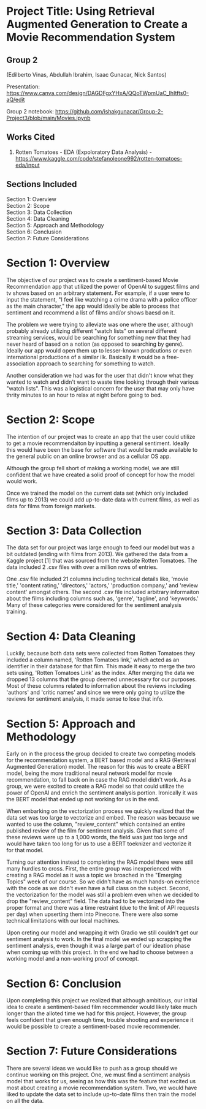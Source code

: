 
# Project Title: Using Retrieval Augmented Generation to Create a Movie Recommendation System
## Group 2
(Edilberto Vinas, Abdullah Ibrahim, Isaac Gunacar, Nick Santos)

Presentation: https://www.canva.com/design/DAGDFgxYHxA/QQoTWpmUaC_lhItfts0-aQ/edit

Group 2 notebook: https://github.com/ishakgunacar/Group-2-Project3/blob/main/Movies.ipynb

## Works Cited
1. Rotten Tomatoes - EDA (Expoloratory Data Analysis) - https://www.kaggle.com/code/stefanoleone992/rotten-tomatoes-eda/input

## Sections Included
Section 1: Overview<br>
Section 2: Scope<br>
Section 3: Data Collection<br>
Section 4: Data Cleaning<br>
Section 5: Approach and Methodology<br>
Section 6: Conclusion<br>
Section 7: Future Considerations<br>

# Section 1: Overview
The objective of our project was to create a sentiment-based Movie Recommendation app that utilized the power of OpenAI to suggest films and tv shows based on an arbitrary statement. For example, if a user were to input the statement, "I feel like watching a crime drama with a police officer as the main character," the app would ideally be able to process that sentiment and recommend a list of films and/or shows baesd on it.

The problem we were trying to alleviate was one where the user, although probably already utilizing different "watch lists" on several different streaming services, would be searching for something new that they had never heard of based on a notion (as opposed to searching by genre). Ideally our app would open them up to lesser-known prodcutions or even international productions of a similar ilk. Basically it would be a free-association approach to searching for something to watch.

Another consideration we had was for the user that didn't know what they wanted to watch and didn't want to waste time looking through their various "watch lists". This was a logistical concern for the user that may only have thrity minutes to an hour to relax at night before going to bed.

# Section 2: Scope
The intention of our project was to create an app that the user could utilize to get a movie recommendaiton by inputting a general sentiment. Ideally this would have been the base for software that would be made available to the general public on an online browser and as a cellular OS app. 

Although the group fell short of making a working model, we are still confident that we have created a solid proof of concept for how the model would work.

Once we trained the model on the current data set (which only included films up to 2013) we could add up-to-date data with current films, as well as data for films from foreign markets.

# Section 3: Data Collection
The data set for our project was large enough to feed our model but was a bit outdated (ending with films from 2013). We gathered the data from a Kaggle project [1] that was sourced from the website Rotten Tomatoes. The data included 2 .csv files with over a million rows of entries.

One .csv file included 21 columns including technical details like, 'movie title,' 'content rating,' 'directors,' 'actors,' 'production company,' and 'review content' amongst others. The second .csv file included arbitrary informaiton about the films including columns such as, 'genre', 'tagline', and 'keywords.' Many of these categories were considered for the sentiment analysis training.

# Section 4: Data Cleaning
Luckily, because both data sets were collected from Rotten Tomatoes they included a column named, 'Rotten Tomatoes link,' which acted as an identifier in their database for that film. This made it easy to merge the two sets using, 'Rotten Tomatoes Link' as the index. After merging the data we dropped 13 columns that the group deemed unnecessary for our purposes. Most of these columns related to information about the reviews including 'authors' and 'critic names' and since we were only going to utilize the reviews for sentiment analysis, it made sense to lose that info.

# Section 5: Approach and Methodology
Early on in the process the group decided to create two competing models for the recommendation system, a BERT based model and a RAG (Retrieval Augmented Generation) model. The reason for this was to create a BERT model, being the more traditional neural network model for movie recommendation, to fall back on in case the RAG model didn't work. As a group, we were excited to create a RAG model so that could utilize the power of OpenAI and enrich the sentiment analysis portion. Ironically it was the BERT model that ended up not working for us in the end.

When embarking on the vectorization process we quickly realized that the data set was too large to vectorize and embed. The reason was because we wanted to use the column, "review_content" which contained an entire published review of the film for sentiment analysis. Given that some of these reviews were up to a 1,000 words, the field was just too large and would have taken too long for us to use a BERT toeknizer and vectorize it for that model.

Turning our attention instead to completing the RAG model there were still many hurdles to cross. First, the entire group was inexperienced with creating a RAG model as it was a topic we broached in the "Emerging Topics" week of our course. So we didn't have as much hands-on exerience with the code as we didn't even have a full class on the subject. Second, the vectorization for the model was still a problem even when we decided to drop the "review_content" field. The data had to be vectorized into the proper format and there was a time restraint (due to the limit of API requests per day) when upserting them into Pinecone. There were also some technical limitations with our local machines.

Upon creting our model and wrapping it with Gradio we still couldn't get our sentiment analysis to work. In the final model we ended up scrapping the sentiment analysis, even though it was a large part of our ideation phase when coming up with this project. In the end we had to choose between a working model and a non-working proof of concept.

# Section 6: Conclusion
Upon completing this project we realized that although ambitious, our initial idea to create a sentiment-based film recommender would likely take much longer than the alloted time we had for this project. However, the group feels confident that given enough time, trouble shooting and experience it would be possible to create a sentiment-based movie recommender.

# Section 7: Future Considerations
There are several ideas we would like to push as a group should we continue working on this project. One, we must find a sentiment analysis model that works for us, seeing as how this was the feature that excited us most about creating a movie recommendation system. Two, we would have liked to update the data set to include up-to-date films then train the model on all the data.